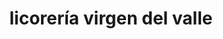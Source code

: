 ---
title: "licorería virgen del valle"
url: /puerto-la-cruz/licoreria-virgen-del-valle/
shop: alcohol
---